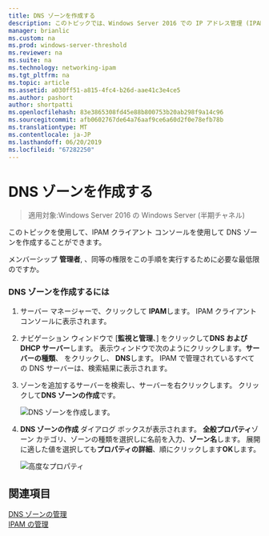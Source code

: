 ```yaml
---
title: DNS ゾーンを作成する
description: このトピックでは、Windows Server 2016 での IP アドレス管理 (IPAM) の管理ガイドの一部です。
manager: brianlic
ms.custom: na
ms.prod: windows-server-threshold
ms.reviewer: na
ms.suite: na
ms.technology: networking-ipam
ms.tgt_pltfrm: na
ms.topic: article
ms.assetid: a030ff51-a815-4fc4-b26d-aae41c3e4ce5
ms.author: pashort
author: shortpatti
ms.openlocfilehash: 83e3865308fd45e88b800753b20ab298f9a14c96
ms.sourcegitcommit: afb0602767de64a76aaf9ce6a60d2f0e78efb78b
ms.translationtype: MT
ms.contentlocale: ja-JP
ms.lasthandoff: 06/20/2019
ms.locfileid: "67282250"
---
```

# <a name="create-a-dns-zone"></a>DNS ゾーンを作成する

>適用対象:Windows Server 2016 の Windows Server (半期チャネル)

このトピックを使用して、IPAM クライアント コンソールを使用して DNS ゾーンを作成することができます。  
  
メンバーシップ **管理者**, 、同等の権限をこの手順を実行するために必要な最低限のですか。  
  
### <a name="to-create-a-dns-zone"></a>DNS ゾーンを作成するには  
  
1.  サーバー マネージャーで、クリックして  **IPAM**します。 IPAM クライアント コンソールに表示されます。  
  
2.  ナビゲーション ウィンドウで [**監視と管理**、] をクリックして**DNS および DHCP サーバー**します。 表示ウィンドウで次のようにクリックします。**サーバーの種類**、 をクリックし、 **DNS**します。 IPAM で管理されているすべての DNS サーバーは、検索結果に表示されます。  
  
3.  ゾーンを追加するサーバーを検索し、サーバーを右クリックします。  クリックして**DNS ゾーンの作成**です。  
  
    ![DNS ゾーンを作成します。](../../media/Create-a-DNS-Zone/ipam_CreateDNSZone_01a.jpg)  
  
4.  **DNS ゾーンの作成** ダイアログ ボックスが表示されます。 **全般プロパティ**ゾーン カテゴリ、ゾーンの種類を選択しに名前を入力、**ゾーン名**します。 展開に適した値を選択しても**プロパティの詳細**、順にクリックします**OK**します。  
  
    ![高度なプロパティ](../../media/Create-a-DNS-Zone/ipam_CreateDNSZone_02a.jpg)  
  
## <a name="see-also"></a>関連項目  
[DNS ゾーンの管理](DNS-Zone-Management.md)  
[IPAM の管理](Manage-IPAM.md)  
  


